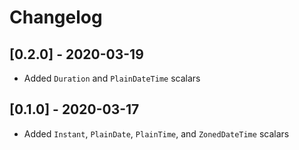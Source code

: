 # Changelog

## [0.2.0] - 2020-03-19

- Added `Duration` and `PlainDateTime` scalars

## [0.1.0] - 2020-03-17

- Added `Instant`, `PlainDate`, `PlainTime`, and `ZonedDateTime` scalars
